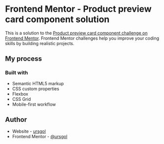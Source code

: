 # Frontend Mentor - Product preview card component solution

This is a solution to the [Product preview card component challenge on Frontend Mentor](https://www.frontendmentor.io/challenges/product-preview-card-component-GO7UmttRfa). Frontend Mentor challenges help you improve your coding skills by building realistic projects. 

## My process

### Built with

- Semantic HTML5 markup
- CSS custom properties
- Flexbox
- CSS Grid
- Mobile-first workflow

## Author

- Website - [ursgol](https://ursgol.github.io/product-preview-card-component/)
- Frontend Mentor - [@ursgol](https://www.frontendmentor.io/profile/ursgol)
